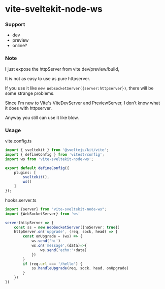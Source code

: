 # vite-sveltekit-node-ws

### Support 
- dev 
- preview 
- online?


### Note
I just expose the httpServer from vite dev/preview/build, 

It is not as easy to use as pure httpserver. 

If you use it like `new WebsocketServer({server:httpServer})`, there will be some strange problems. 

Since I'm new to Vite's ViteDevServer and PreviewServer, I don't know what it does with httpserver.

Anyway you still can use it like blow.





### Usage

vite.config.ts

```ts
import { sveltekit } from '@sveltejs/kit/vite';
import { defineConfig } from 'vitest/config';
import ws from 'vite-sveltekit-node-ws';

export default defineConfig({
    plugins: [
		sveltekit(),
		ws()
	]
});

```

hooks.server.ts 

```ts
import {server} from "vite-sveltekit-node-ws";
import {WebSocketServer} from 'ws'

server(httpServer => {
    const ss = new WebSocketServer({noServer: true})
    httpServer.on('upgrade', (req, sock, head) => {
        const onUpgrade = (ws) => {
            ws.send('hi')
            ws.on('message',(data)=>{
                ws.send('echo:'+data)
            })
        }
        if (req.url === '/hello') {
            ss.handleUpgrade(req, sock, head, onUpgrade)
        }
    })
})
```
